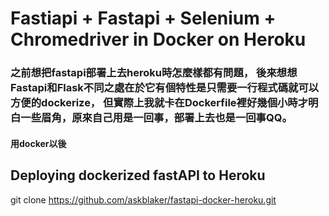 # Fastiapi + Fastapi + Selenium + Chromedriver in Docker on Heroku
### 之前想把fastapi部署上去heroku時怎麼樣都有問題，  後來想想Fastapi和Flask不同之處在於它有個特性是只需要一行程式碼就可以方便的dockerize，  但實際上我就卡在Dockerfile裡好幾個小時才明白一些眉角，原來自己用是一回事，部署上去也是一回事QQ。
  
#### 用docker以後
## Deploying dockerized fastAPI to Heroku  
 git clone https://github.com/askblaker/fastapi-docker-heroku.git

